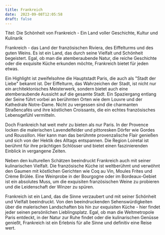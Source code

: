 ```yaml
---
title: Frankreich
date:  2023-09-08T12:05:58
draft: false
---
```


Titel: Die Schönheit von Frankreich - Ein Land voller Geschichte, Kultur und Kulinarik

Frankreich - das Land der französischen Riviera, des Eiffelturms und des guten Weins. Es ist ein Land, das durch seine Vielfalt und Schönheit begeistert. Egal, ob man die atemberaubende Natur, die reiche Geschichte oder die exquisite Küche erkunden möchte, Frankreich bietet für jeden etwas.

Ein Highlight ist zweifelsohne die Hauptstadt Paris, die auch als "Stadt der Liebe" bekannt ist. Der Eiffelturm, das Wahrzeichen der Stadt, ist nicht nur ein architektonisches Meisterwerk, sondern bietet auch eine atemberaubende Aussicht auf die gesamte Stadt. Ein Spaziergang entlang der Seine führt vorbei an berühmten Orten wie dem Louvre und der Kathedrale Notre-Dame. Nicht zu vergessen sind die charmanten Straßencafés und ihre köstlichen Croissants, die ein echtes französisches Lebensgefühl vermitteln.

Doch Frankreich hat weit mehr zu bieten als nur Paris. In der Provence locken die malerischen Lavendelfelder und pittoresken Dörfer wie Gordes und Roussillon. Hier kann man das berühmte provenzalische Flair genießen und sich von der Hektik des Alltags entspannen. Die Region Loiretal ist berühmt für ihre prächtigen Schlösser und bietet einen faszinierenden Einblick in vergangene Zeiten.

Neben den kulturellen Schätzen beeindruckt Frankreich auch mit seiner kulinarischen Vielfalt. Die französische Küche ist weltberühmt und verwöhnt den Gaumen mit köstlichen Gerichten wie Coq au Vin, Moules Frites und Crème Brûlée. Eine Weinprobe in der Bourgogne oder im Bordeaux-Gebiet ist ein absolutes Muss, um die exquisiten französischen Weine zu probieren und die Leidenschaft der Winzer zu spüren.

Frankreich ist ein Land, das die Sinne verzaubert und mit seiner Schönheit und Vielfalt beeindruckt. Von den beeindruckenden Sehenswürdigkeiten über die malerischen Landschaften bis hin zur exquisiten Küche - hier findet jeder seinen persönlichen Lieblingsplatz. Egal, ob man die Weltmetropole Paris entdeckt, in der Natur zur Ruhe findet oder die kulinarischen Genüsse genießt, Frankreich ist ein Erlebnis für alle Sinne und definitiv eine Reise wert.